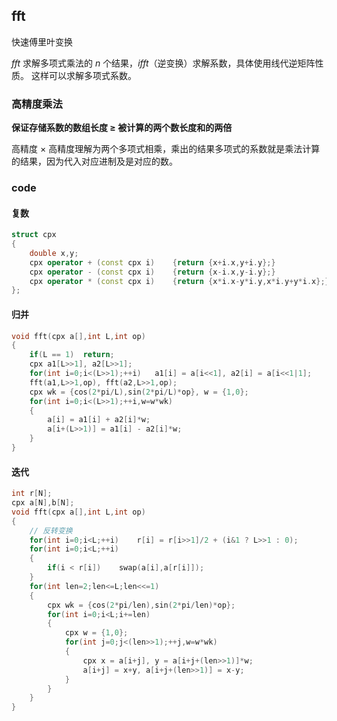 ## fft
快速傅里叶变换

$fft$ 求解多项式乘法的 $n$ 个结果，$ifft$（逆变换）求解系数，具体使用线代逆矩阵性质。
这样可以求解多项式系数。
### 高精度乘法
**保证存储系数的数组长度 $\ge$ 被计算的两个数长度和的两倍**

高精度 $\times$ 高精度理解为两个多项式相乘，乘出的结果多项式的系数就是乘法计算的结果，因为代入对应进制及是对应的数。

### code
#### 复数
```cpp
struct cpx
{
	double x,y;
	cpx operator + (const cpx i)	{return {x+i.x,y+i.y};}
	cpx operator - (const cpx i)	{return {x-i.x,y-i.y};}
	cpx operator * (const cpx i)	{return {x*i.x-y*i.y,x*i.y+y*i.x};}
};
```
#### 归并
```cpp
void fft(cpx a[],int L,int op)
{
	if(L == 1)	return;
	cpx a1[L>>1], a2[L>>1];
	for(int i=0;i<(L>>1);++i)	a1[i] = a[i<<1], a2[i] = a[i<<1|1];
	fft(a1,L>>1,op), fft(a2,L>>1,op);
	cpx wk = {cos(2*pi/L),sin(2*pi/L)*op}, w = {1,0};
	for(int i=0;i<(L>>1);++i,w=w*wk)
	{
		a[i] = a1[i] + a2[i]*w;
		a[i+(L>>1)] = a1[i] - a2[i]*w;
	}
}
```
#### 迭代
```cpp
int r[N];
cpx a[N],b[N];
void fft(cpx a[],int L,int op)
{
	// 反转变换
	for(int i=0;i<L;++i)	r[i] = r[i>>1]/2 + (i&1 ? L>>1 : 0);
	for(int i=0;i<L;++i)
	{
		if(i < r[i])	swap(a[i],a[r[i]]);
	}
	for(int len=2;len<=L;len<<=1)
	{
		cpx wk = {cos(2*pi/len),sin(2*pi/len)*op};
		for(int i=0;i<L;i+=len)
		{
			cpx w = {1,0};
			for(int j=0;j<(len>>1);++j,w=w*wk)
			{
				cpx x = a[i+j], y = a[i+j+(len>>1)]*w;
				a[i+j] = x+y, a[i+j+(len>>1)] = x-y;
			}
		}
	}
}
```